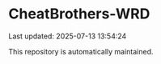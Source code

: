 # CheatBrothers-WRD

Last updated: 2025-07-13 13:54:24

This repository is automatically maintained.
